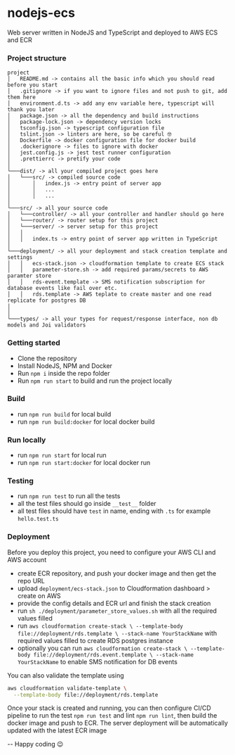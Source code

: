 # nodejs-ecs
Web server written in NodeJS and TypeScript and deployed to AWS ECS and ECR

### Project structure
```
project
│   README.md -> contains all the basic info which you should read before you start
│   .gitignore -> if you want to ignore files and not push to git, add them here
│   environment.d.ts -> add any env variable here, typescript will thank you later
│   package.json -> all the dependency and build instructions
│   package-lock.json -> dependency version locks   
│   tsconfig.json -> typescript configuration file
│   tslint.json -> linters are here, so be careful 🤓
│   Dockerfile -> docker configuration file for docker build
│   .dockerignore -> files to ignore with docker
│   jest.config.js -> jest test runner configuration
│   .prettierrc -> pretify your code
│
└───dist/ -> all your compiled project goes here
│   └───src/ -> compiled source code
│       │   index.js -> entry point of server app
│       │   ...
│       │   ...
│   
└───src/ -> all your source code
│   └───controller/ -> all your controller and handler should go here
│   └───router/ -> router setup for this project
│   └───server/ -> server setup for this project
│   │
│   │   index.ts -> entry point of server app written in TypeScript
│   
└───deployment/ -> all your deployment and stack creation template and settings
│   │   ecs-stack.json -> cloudformation template to create ECS stack
│   │   parameter-store.sh -> add required params/secrets to AWS paramter store
│   │   rds-event.template -> SMS notification subscription for database events like fail over etc.
│   │   rds.template -> AWS teplate to create master and one read replicate for postgres DB
│   
│   
└───types/ -> all your types for request/response interface, non db models and Joi validators

```

### Getting started
- Clone the repository
- Install NodeJS, NPM and Docker
- Run `npm i` inside the repo folder
- Run `npm run start` to build and run the project locally

### Build
- run `npm run build` for local build
- run `npm run build:docker` for local docker build

### Run locally
- run `npm run start` for local run
- run `npm run start:docker` for local docker run


### Testing
- run `npm run test` to run all the tests
- all the test files should go inside `__test__` folder
- all test files should have `test` in name, ending with `.ts` for example `hello.test.ts`

### Deployment
Before you deploy this project, you need to configure your AWS CLI and AWS account
- create ECR repository, and push your docker image and then get the repo URL
- upload `deployment/ecs-stack.json` to Cloudformation dashboard > create on AWS
- provide the config details and ECR url and finish the stack creation
- run `sh ./deployment/parameter_store_values.sh` with all the required values filled
- run ```aws cloudformation create-stack \
  --template-body file://deployment/rds.template \
  --stack-name YourStackName``` with required values filled to create RDS postgres instance
- optionally you can run ```aws cloudformation create-stack \
  --template-body file://deployment/rds.event.template \
  --stack-name YourStackName``` to enable SMS notification for DB events
  
You can also validate the template using
```bash
aws cloudformation validate-template \
  --template-body file://deployment/rds.template
```

Once your stack is created and running, you can then configure CI/CD pipeline to run the
test `npm run test` and lint `npm run lint`, then build the docker image and push to ECR. The server deployment
will be automatically updated with the latest ECR image

-- Happy coding  😉


